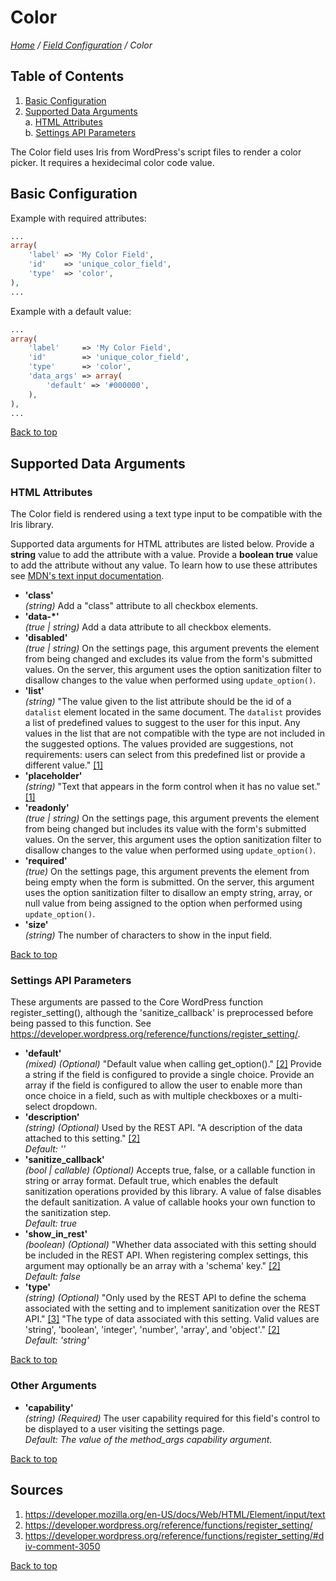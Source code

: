 # Color

*[Home](../../README.md) / [Field Configuration](../field-configuration.md) / Color*

## Table of Contents

1. [Basic Configuration](#basic-configuration)
2. [Supported Data Arguments](#supported-data-arguments)  
   a. [HTML Attributes](#html-attributes)  
   b. [Settings API Parameters](#settings-api-parameters)

The Color field uses Iris from WordPress's script files to render a color picker. It requires a hexidecimal color code value.

## Basic Configuration

Example with required attributes:

```php
...
array(
	'label' => 'My Color Field',
	'id'    => 'unique_color_field',
	'type'  => 'color',
),
...
```

Example with a default value:

```php
...
array(
	'label'     => 'My Color Field',
	'id'        => 'unique_color_field',
	'type'      => 'color',
	'data_args' => array(
		'default' => '#000000',
	),
),
...
```

[Back to top](#color)

## Supported Data Arguments

### HTML Attributes

The Color field is rendered using a text type input to be compatible with the Iris library.

Supported data arguments for HTML attributes are listed below. Provide a **string** value to add the attribute with a value. Provide a **boolean true** value to add the attribute without any value. To learn how to use these attributes see [MDN's text input documentation](https://developer.mozilla.org/en-US/docs/Web/HTML/Element/input/text).

* __'class'__  
  *(string)*
  Add a "class" attribute to all checkbox elements.
* __'data-*'__  
  *(true | string)*
  Add a data attribute to all checkbox elements.
* __'disabled'__  
  *(true | string)*
  On the settings page, this argument prevents the element from being changed and excludes its value from the form's submitted values. On the server, this argument uses the option sanitization filter to disallow changes to the value when performed using `update_option()`.
* __'list'__  
  *(string)*
  "The value given to the list attribute should be the id of a `datalist` element located in the same document. The `datalist` provides a list of predefined values to suggest to the user for this input. Any values in the list that are not compatible with the type are not included in the suggested options. The values provided are suggestions, not requirements: users can select from this predefined list or provide a different value." [[1]](#sources)
* __'placeholder'__  
  *(string)*
  "Text that appears in the form control when it has no value set." [[1]](#sources)
* __'readonly'__  
  *(true | string)*
  On the settings page, this argument prevents the element from being changed but includes its value with the form's submitted values. On the server, this argument uses the option sanitization filter to disallow changes to the value when performed using `update_option()`.
* __'required'__  
  *(true)*
  On the settings page, this argument prevents the element from being empty when the form is submitted. On the server, this argument uses the option sanitization filter to disallow an empty string, array, or null value from being assigned to the option when performed using `update_option()`.
* __'size'__  
  *(string)*
  The number of characters to show in the input field.

[Back to top](#color)

### Settings API Parameters

These arguments are passed to the Core WordPress function register_setting(), although the 'sanitize_callback' is preprocessed before being passed to this function. See https://developer.wordpress.org/reference/functions/register_setting/.

* __'default'__  
  *(mixed) (Optional)* 
  "Default value when calling get_option()." [[2]](#sources) Provide a string if the field is configured to provide a single choice. Provide an array if the field is configured to allow the user to enable more than once choice in a field, such as with multiple checkboxes or a multi-select dropdown.
* __'description'__  
  *(string) (Optional)* 
  Used by the REST API. "A description of the data attached to this setting." [[2]](#sources)  
  *Default: ''*
* __'sanitize_callback'__  
  *(bool | callable) (Optional)* 
  Accepts true, false, or a callable function in string or array format. Default true, which enables the default sanitization operations provided by this library. A value of false disables the default sanitization. A value of callable hooks your own function to the sanitization step.  
  *Default: true*
* __'show_in_rest'__  
  *(boolean) (Optional)* 
  "Whether data associated with this setting should be included in the REST API. When registering complex settings, this argument may optionally be an array with a 'schema' key." [[2]](#sources)  
  *Default: false*
* __'type'__  
  *(string) (Optional)* 
  "Only used by the REST API to define the schema associated with the setting and to implement sanitization over the REST API." [[3]](#sources) "The type of data associated with this setting. Valid values are 'string', 'boolean', 'integer', 'number', 'array', and 'object'." [[2]](#sources)  
  *Default: 'string'*

[Back to top](#color)

### Other Arguments

* __'capability'__  
  *(string) (Required)* 
  The user capability required for this field's control to be displayed to a user visiting the settings page.  
  *Default: The value of the method_args capability argument.*

[Back to top](#color)

## Sources

1. https://developer.mozilla.org/en-US/docs/Web/HTML/Element/input/text
2. https://developer.wordpress.org/reference/functions/register_setting/
3. https://developer.wordpress.org/reference/functions/register_setting/#div-comment-3050

[Back to top](#color)
